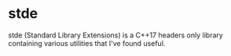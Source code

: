 # stde

stde (Standard Library Extensions) is a C++17 headers only library containing various utilities that I've found useful.